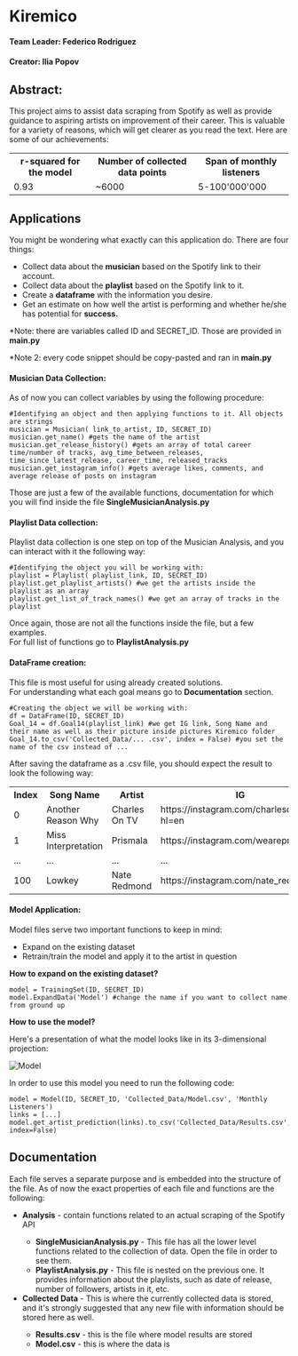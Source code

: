 # Kiremico
#### Team Leader: Federico Rodriguez
#### Creator: Ilia Popov
## Abstract:

<p>This project aims to assist data scraping from Spotify as well as provide guidance to aspiring artists on improvement of their career. This is valuable for a variety of reasons, which will get clearer as you read the text. Here are some of our achievements:</p>

<table>
  <tr>
    <th>r-squared for the model</th> 
    <th>Number of collected data points</th>
    <th>Span of monthly listeners</th>
  </tr>
  <tr>
    <td>0.93</td>
    <td>~6000</td> 
    <td>5-100'000'000 </td>
  </tr>
</table>


## Applications

<p>You might be wondering what exactly can this application do. There are four things:</p>
<ul>
<li> Collect data about the <strong>musician</strong> based on the Spotify link to their account.</li>
<li> Collect data about the <strong>playlist</strong> based on the Spotify link to it.</li>
<li> Create a <strong>dataframe</strong> with the information you desire.</li>
<li> Get an estimate on how well the artist is performing and whether he/she has potential for <strong>success.</strong></li>

</ul>
<p> *Note: there are variables called ID and SECRET_ID. Those are provided in <strong>main.py</strong></p>
<p>*Note 2: every code snippet should be copy-pasted and ran in <strong>main.py</strong></p>

#### Musician Data Collection:

As of now you can collect variables by using the following procedure:

    #Identifying an object and then applying functions to it. All objects are strings
    musician = Musician( link_to_artist, ID, SECRET_ID) 
    musician.get_name() #gets the name of the artist 
    musician.get_release_history() #gets an array of total career time/number of tracks, avg_time_between_releases, time_since_latest_release, career_time, released_tracks
    musician.get_instagram_info() #gets average likes, comments, and average release of posts on instagram 

<p>Those are just a few of the available functions, documentation for which you will find inside the file <strong>SingleMusicianAnalysis.py</strong></p>

#### Playlist Data collection:

<p>Playlist data collection is one step on top of the Musician Analysis, and you can interact with it the following way:</p>

    #Identifying the object you will be working with:
    playlist = Playlist( playlist_link, ID, SECRET_ID)
    playlist.get_playlist_artists() #we get the artists inside the playlist as an array
    playlist.get_list_of_track_names() #we get an array of tracks in the playlist
<p>Once again, those are not all the functions inside the file, but a few examples. <br>For full list of functions go to <strong>PlaylistAnalysis.py</strong></p>

#### DataFrame creation:

<p>This file is most useful for using already created solutions. <br> For understanding what each goal means go to <strong>Documentation</strong> section.</p>

    #Creating the object we will be working with:
    df = DataFrame(ID, SECRET_ID)
    Goal_14 = df.Goal14(playlist_link) #we get IG link, Song Name and their name as well as their picture inside pictures Kiremico folder
    Goal_14.to_csv('Collected_Data/... .csv', index = False) #you set the name of the csv instead of ...

<p>After saving the dataframe as a .csv file, you should expect the result to look the following way: </p>
<table>
  <tr>
    <th>Index</th>
    <th>Song Name</th> 
    <th>Artist</th>
    <th>IG</th>
  </tr>
  <tr>
    <td>0</td>
    <td>Another Reason Why</td>
    <td>Charles On TV</td> 
    <td>https://instagram.com/charlesontv/?hl=en </td>
  </tr>
  <tr>
    <td>1</td>
    <td>Miss Interpretation</td>
    <td>Prismala</td> 
    <td>https://instagram.com/weareprismala/</td>
  </tr>
  <tr>
    <td>...</td>
    <td>...</td>
    <td>...</td> 
    <td>...</td>
  </tr>
  <tr>
    <td>100</td>
    <td>Lowkey</td>
    <td>Nate Redmond</td> 
    <td>https://instagram.com/nate_redmond</td>
  </tr>
</table>

 #### Model Application:

Model files serve two important functions to keep in mind:
<ul>
<li>Expand on the existing dataset</li>
<li>Retrain/train the model and apply it to the artist in question</li>
</ul>

<strong> How to expand on the existing dataset? </strong>

    model = TrainingSet(ID, SECRET_ID)
    model.ExpandData('Model') #change the name if you want to collect name from ground up

<strong>How to use the model?</strong>
<p>Here's a presentation of what the model looks like in its 3-dimensional projection:</p>

![Model](Collected_Data/READMEfiles/3d_scatter_plot_spin.gif)

<p> In order to use this model you need to run the following code:</p>

    model = Model(ID, SECRET_ID, 'Collected_Data/Model.csv', 'Monthly Listeners')
    links = [...]
    model.get_artist_prediction(links).to_csv('Collected_Data/Results.csv', index=False)

## Documentation
<p>
Each file serves a separate purpose and is embedded into the structure of the file. As of now the exact properties of each file and functions are the 
following:</p>

<ul>
<li> <strong>Analysis</strong> - contain functions related to an actual scraping of the Spotify API</li>
<ul>
<li><strong>SingleMusicianAnalysis.py</strong> - This file has all the lower level functions related to the collection of data. Open the file in order to see them. </li>
<li><strong>PlaylistAnalysis.py</strong> - This file is nested on the previous one. It provides information about the playlists, such as date of release, number of followers, artists in it, etc.</li>
</ul>
<li><strong>Collected Data</strong> - This is where the currently collected data is stored, and it's strongly suggested that any new file with information should be stored here as well. </li>
<ul>
    <li> <strong> Results.csv</strong> - this is the file where model results are stored</li>
    <li> <strong>Model.csv</strong> - this is where the data is</li>
</ul>
</ul>